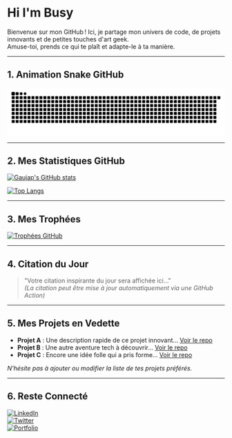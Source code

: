 # Hi I'm Busy

Bienvenue sur mon GitHub ! Ici, je partage mon univers de code, de projets innovants et de petites touches d'art geek.  
Amuse-toi, prends ce qui te plaît et adapte-le à ta manière.

---

## 1. Animation Snake GitHub

![Snake GIF](https://github.com/Gaujap/Gaujap/blob/output/github-snake-dark.svg)


---

## 2. Mes Statistiques GitHub

[![Gaujap's GitHub stats](https://github-readme-stats.vercel.app/api?username=Gaujap&show_icons=true&theme=radical)](https://github.com/anuraghazra/github-readme-stats)

[![Top Langs](https://github-readme-stats.vercel.app/api/top-langs/?username=Gaujap&layout=compact&theme=radical)](https://github.com/anuraghazra/github-readme-stats)

---

## 3. Mes Trophées

[![Trophées GitHub](https://github-profile-trophy.vercel.app/?username=Gaujap&theme=onedark)](https://github.com/ryo-ma/github-profile-trophy)

---

## 4. Citation du Jour

> "Votre citation inspirante du jour sera affichée ici…"  
> *(La citation peut être mise à jour automatiquement via une GitHub Action)*

---

## 5. Mes Projets en Vedette

- **Projet A** : Une description rapide de ce projet innovant… [Voir le repo](#)
- **Projet B** : Une autre aventure tech à découvrir… [Voir le repo](#)
- **Projet C** : Encore une idée folle qui a pris forme… [Voir le repo](#)

*N'hésite pas à ajouter ou modifier la liste de tes projets préférés.*

---

## 6. Reste Connecté

[![LinkedIn](https://img.shields.io/badge/LinkedIn-Profile-blue?style=flat&logo=linkedin)](https://www.linkedin.com/in/votreprofil)  
[![Twitter](https://img.shields.io/badge/Twitter-Follow-blue?style=flat&logo=twitter)](https://twitter.com/votrehandle)  
[![Portfolio](https://img.shields.io/badge/Portfolio-Visit-brightgreen?style=flat)](https://votreportfolio.com)
